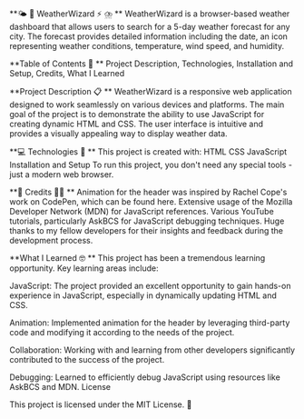 **🌤️ 💨 WeatherWizard ⚡️ ⛈️
**
WeatherWizard is a browser-based weather dashboard that allows users to search for a 5-day weather forecast for any city. 
The forecast provides detailed information including the date, an icon representing weather conditions, temperature, wind speed, and humidity.

**Table of Contents 📜
**
Project Description,
Technologies,
Installation and Setup,
Credits,
What I Learned

**Project Description 📋
**
WeatherWizard is a responsive web application designed to work seamlessly on various devices and platforms. 
The main goal of the project is to demonstrate the ability to use JavaScript for creating dynamic HTML and CSS. 
The user interface is intuitive and provides a visually appealing way to display weather data.

**💻 Technologies 🧬
**
This project is created with:
HTML
CSS
JavaScript
Installation and Setup
To run this project, you don't need any special tools - just a modern web browser.

**📜 Credits 🙌🏼 
**
Animation for the header was inspired by Rachel Cope's work on CodePen, which can be found here.
Extensive usage of the Mozilla Developer Network (MDN) for JavaScript references.
Various YouTube tutorials, particularly AskBCS for JavaScript debugging techniques.
Huge thanks to my fellow developers for their insights and feedback during the development process.

**What I Learned 🤓
**
This project has been a tremendous learning opportunity. Key learning areas include:

JavaScript: The project provided an excellent opportunity to gain hands-on experience in JavaScript, especially in dynamically updating HTML and CSS.

Animation: Implemented animation for the header by leveraging third-party code and modifying it according to the needs of the project.

Collaboration: Working with and learning from other developers significantly contributed to the success of the project.

Debugging: Learned to efficiently debug JavaScript using resources like AskBCS and MDN.
License

This project is licensed under the MIT License. 📄
